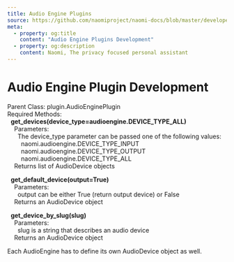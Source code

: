 ```yaml
---
title: Audio Engine Plugins
source: https://github.com/naomiproject/naomi-docs/blob/master/developer/plugins/audioengine_plugin.md
meta:
  - property: og:title
    content: "Audio Engine Plugins Development"
  - property: og:description
    content: Naomi, The privacy focused personal assistant
---
```


# Audio Engine Plugin Development

Parent Class: plugin.AudioEnginePlugin<br />
Required Methods:<br />
&nbsp;&nbsp;**get_devices(device_type=audioengine.DEVICE_TYPE_ALL)**<br />
&nbsp;&nbsp;&nbsp;&nbsp;Parameters:<br />
&nbsp;&nbsp;&nbsp;&nbsp;&nbsp;&nbsp;The device_type parameter can be passed one of the following values:<br />
&nbsp;&nbsp;&nbsp;&nbsp;&nbsp;&nbsp;&nbsp;&nbsp;naomi.audioengine.DEVICE_TYPE_INPUT<br />
&nbsp;&nbsp;&nbsp;&nbsp;&nbsp;&nbsp;&nbsp;&nbsp;naomi.audioengine.DEVICE_TYPE_OUTPUT<br />
&nbsp;&nbsp;&nbsp;&nbsp;&nbsp;&nbsp;&nbsp;&nbsp;naomi.audioengine.DEVICE_TYPE_ALL<br />
&nbsp;&nbsp;&nbsp;&nbsp;Returns list of AudioDevice objects<br />

&nbsp;&nbsp;**get_default_device(output=True)**<br />
&nbsp;&nbsp;&nbsp;&nbsp;Parameters:<br />
&nbsp;&nbsp;&nbsp;&nbsp;&nbsp;&nbsp;output can be either True (return output device) or False<br />
&nbsp;&nbsp;&nbsp;&nbsp;Returns an AudioDevice object<br />

&nbsp;&nbsp;**get_device_by_slug(slug)**<br />
&nbsp;&nbsp;&nbsp;&nbsp;Parameters:<br />
&nbsp;&nbsp;&nbsp;&nbsp;&nbsp;&nbsp;slug is a string that describes an audio device<br />
&nbsp;&nbsp;&nbsp;&nbsp;Returns an AudioDevice object<br />

Each AudioEngine has to define its own AudioDevice object as well.

<DocPreviousVersions/>
<EditPageLink/>
